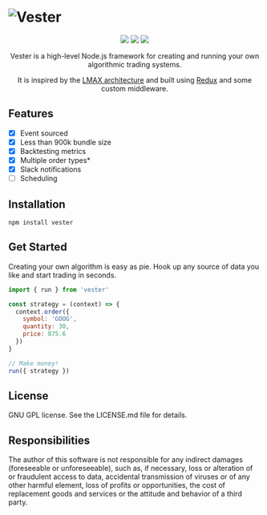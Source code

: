# ![Vester](https://fhqvst.github.io/vester/images/vester-splash.svg)

<p align="center">
  <a href="https://travis-ci.org/fhqvst/vester"><img src="https://img.shields.io/travis/fhqvst/vester.svg"></a>
  <a href="https://david-dm.org/fhqvst/vester"><img src="https://img.shields.io/david/fhqvst/vester.svg"></a>
  <a href="https://www.npmjs.com/package/vester"><img src="https://img.shields.io/npm/v/vester.svg"></a>
</p>

<p align="center">
  Vester is a high-level Node.js framework for creating and running your own algorithmic trading systems.
</p>
<p align="center">
  It is inspired by the <a href="https://martinfowler.com/articles/lmax.html">LMAX architecture</a> and built using <a href="http://redux.js.org">Redux</a> and some custom middleware.
</p>

## Features
- [x] Event sourced
- [x] Less than 900k bundle size
- [x] Backtesting metrics
- [x] Multiple order types*
- [x] Slack notifications
- [ ] Scheduling

## Installation
`npm install vester`

## Get Started

Creating your own algorithm is easy as pie. Hook up any source of data you like and start trading in seconds.

```javascript
import { run } from 'vester'

const strategy = (context) => {
  context.order({
    symbol: 'GOOG',
    quantity: 30,
    price: 875.6
  })
}

// Make money!
run({ strategy })
```

## License

GNU GPL license. See the LICENSE.md file for details.

## Responsibilities

The author of this software is not responsible for any indirect damages (foreseeable or unforeseeable), such as, if necessary, loss or alteration of or fraudulent access to data, accidental transmission of viruses or of any other harmful element, loss of profits or opportunities, the cost of replacement goods and services or the attitude and behavior of a third party.
